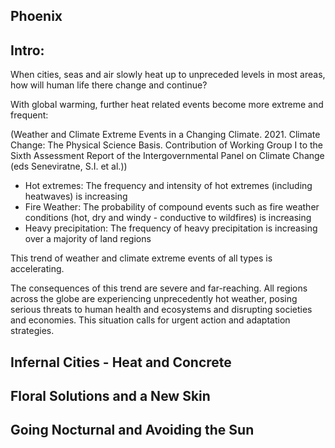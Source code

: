 ## Phoenix

## Intro:

When cities, seas and air slowly heat up to unpreceded levels in most areas, how will human life there change and continue?

With global warming, further heat related events become more extreme and frequent:

(Weather and Climate Extreme Events in a Changing Climate. 2021. Climate Change: The Physical Science Basis. Contribution of Working Group I to the Sixth Assessment Report of the Intergovernmental Panel on Climate Change (eds Seneviratne, S.I. et al.))

- Hot extremes: The frequency and intensity of hot extremes (including heatwaves) is increasing
- Fire Weather: The probability of compound events such as fire weather conditions (hot, dry and windy - conductive to wildfires) is increasing
- Heavy precipitation: The frequency of heavy precipitation is increasing over a majority of land regions

This trend of weather and climate extreme events of all types is accelerating.

The consequences of this trend are severe and far-reaching. All regions across the globe are experiencing unprecedently hot weather, posing serious threats to human health and ecosystems and disrupting societies and economies. This situation calls for urgent action and adaptation strategies.


## Infernal Cities - Heat and Concrete

## Floral Solutions and a New Skin

## Going Nocturnal and Avoiding the Sun

